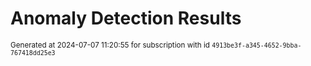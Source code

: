 # Anomaly Detection Results


<sup>Generated at 2024-07-07 11:20:55 for subscription with id `4913be3f-a345-4652-9bba-767418dd25e3`</sup>
